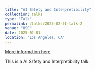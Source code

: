 ```yaml
---
title: "AI Safety and Interpretibility"
collection: talks
type: "Talk"
permalink: /talks/2025-02-01-talk-2
venue: "USC"
date: 2025-02-01
location: "Los Angeles, CA"
---
```


[More information here](http://example2.com)

This is a AI Safety and Interpretibility talk.
